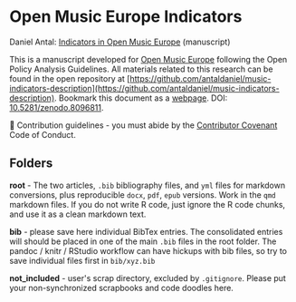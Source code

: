 # Open Music Europe Indicators

Daniel Antal: [Indicators in Open Music Europe](https://antaldaniel.github.io/music-indicators-description/music-indicators.html) (manuscript)

This is a manuscript developed for [Open Music Europe](https://openmuse.eu/) following the Open Policy Analysis Guidelines. All materials related to this research can be found in the open repository at [https://github.com/antaldaniel/music-indicators-description](https://github.com/antaldaniel/music-indicators-description). Bookmark this document as a [webpage](https://antaldaniel.github.io/music-indicators-description/music-indicators.html). DOI: [10.5281/zenodo.8096811](https://zenodo.org/record/8096811).


🌈 Contribution guidelines - you must abide by the [Contributor Covenant](https://www.contributor-covenant.org/version/2/1/code_of_conduct/) Code of Conduct.

## Folders

**root** - The two articles, `.bib` bibliography files, and `yml` files for markdown conversions, plus reproducible `docx`, `pdf`, `epub` versions. Work in the `qmd` markdown files. If you do not write R code, just ignore the R code chunks, and use it as a clean markdown text.

**bib** - please save here individual BibTex entries.  The consolidated entries will should be placed in one of the main `.bib` files in the root folder. The pandoc / knitr / RStudio workflow can have hickups with bib files, so try to save individual files first in `bib/xyz.bib`

**not_included** - user's scrap directory, excluded by `.gitignore`.  Please put your non-synchronized scrapbooks and code doodles here.


